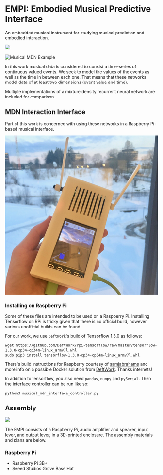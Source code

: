 # EMPI: Embodied Musical Predictive Interface

An embedded musical instrument for studying musical prediction and embodied interaction.

<!-- <video src="https://giphy.com/gifs/KFoOINQn0moVJB8uUe/html5"></video> -->

![](https://media.giphy.com/media/KFoOINQn0moVJB8uUe/giphy.gif)

![Musical MDN Example](https://github.com/cpmpercussion/creative-mdns/raw/master/images/rnn_output.png)

In this work musical data is considered to consist a time-series of continuous valued events. We seek to model the values of the events as well as the time in between each one. That means that these networks model data of at least two dimensions (event value and time).

Multiple implementations of a mixture density recurrent neural network are included for comparison.

## MDN Interaction Interface

Part of this work is concerned with using these networks in a Raspberry Pi-based musical interface.

![Musical Interface](https://github.com/cpmpercussion/creative-mdns/raw/master/images/rnn-interface.jpg)

### Installing on Raspberry Pi

Some of these files are intended to be used on a Raspberry Pi. Installing Tensorflow on RPi is tricky given that there is no official build, however, various unofficial builds can be found.

For our work, we use `DeftWork`'s build of Tensorflow 1.3.0 as follows:

    wget https://github.com/DeftWork/rpi-tensorflow/raw/master/tensorflow-1.3.0-cp34-cp34m-linux_armv7l.whl
    sudo pip3 install tensorflow-1.3.0-cp34-cp34m-linux_armv7l.whl

There's build instructions for Raspberry courtesy of [samjabrahams](https://github.com/samjabrahams/tensorflow-on-raspberry-pi) and more info on a possible Docker solution from [DeftWork](https://github.com/DeftWork/rpi-tensorflow). Thanks internets!

In addition to tensorflow, you also need `pandas`, `numpy` and `pySerial`. Then the interface controller can be run like so:

    python3 musical_mdn_interface_controller.py

## Assembly

![](https://media.giphy.com/media/KeKzvZvpjpWcKgXFzR/giphy.gif)

The EMPI consists of a Raspberry Pi, audio amplifier and speaker, input lever, and output lever, in a 3D-printed enclosure. The assembly materials and plans are below.

### Raspberry Pi

- Raspberry Pi 3B+
- Seeed Studios Grove Base Hat
